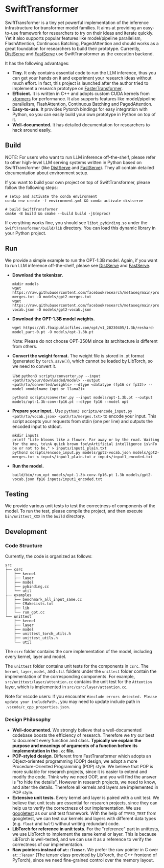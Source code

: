 # SwiftTransformer

SwiftTransformer is a tiny yet powerful implementation of the inference infrastructure for transformer model families. It aims at providing an easy-to-use framework for researchers to try on their ideas and iterate quickly. Yet it also supports popular features like model/pipeline parallelism, FlashAttention, Continuous Batching, PagedAttention and should works as a great foundation for researchers to build their prototype. Currently, [DistServe](https://github.com/LLMServe/DistServe) and [FastServe](https://github.com/LLMServe/FastServe) use SwiftTransformer as the execution backend.

It has the following advantages:

- **Tiny.** It only contains essential code to run the LLM inference, thus you can get your hands on it and experiment your research ideas without much effort. In fact, this project is launched after the author tried to implement a research prototype on [FasterTransformer](https://github.com/NVIDIA/FasterTransformer).
- **Efficient.** It is written in C++ and adopts custom CUDA kernels from [xformers](https://github.com/facebookresearch/xformers) for performance. It also supports features like model/pipeline parallelism, FlashAttention, Continuous Batching and PagedAttention.
- **Easy-to-use.** It provides Pytorch bindings for easy integration with Python, so you can easily build your own prototype in Python on top of it.
- **Well-documented.** It has detailed documentation for researchers to hack around easily.

## Build
NOTE: For users who want to run LLM inference off-the-shelf, please refer to other high-level LLM serving systems written in Python based on SwiftTransformer (like [DistServe](https://github.com/LLMServe/DistServe) and [FastServe](https://github.com/LLMServe/FastServe)). They all contain detailed documentation about environment setup.

If you want to build your own project on top of SwiftTransformer, please follow the following steps:

```shell
# setup and activate the conda environment
conda env create -f environment.yml && conda activate distserve

# build SwiftTransformer
cmake -B build && cmake --build build -j$(nproc)
```

If everything works fine, you should see `libst_pybinding.so` under the `SwiftTransformer/build/lib` directory. You can load this dynamic library in your Python project.

## Run

We provide a simple example to run the OPT-1.3B model. Again, if you want to run LLM inference off-the-shelf, please see [DistServe](https://github.com/LLMServe/DistServe) and [FastServe](https://github.com/LLMServe/FastServe).

- **Download the tokenizer.**
  ```shell
  mkdir models
  wget https://raw.githubusercontent.com/facebookresearch/metaseq/main/projects/OPT/assets/gpt2-merges.txt -O models/gpt2-merges.txt
  wget https://raw.githubusercontent.com/facebookresearch/metaseq/main/projects/OPT/assets/gpt2-vocab.json -O models/gpt2-vocab.json
  ```

- **Download the OPT-1.3B model weights.**
  ```shell
  wget https://dl.fbaipublicfiles.com/opt/v1_20230405/1.3b/reshard-model_part-0.pt -O models/opt-1.3b.pt
  ```
  Note: Please do not choose OPT-350M since its architecture is different from others.

- **Convert the weight format.** The weight file is stored in .pt format (generated by `torch.save()`), which cannot be loaded by LibTorch, so we need to convert it.

  Use `python3 scripts/converter.py --input <path/to/your/downloaded/model> --output <path/to/converted/weights> --dtype <datatype (fp16 or fp32)> --model <modelname (opt or llama2)>`

  ```shell
  python3 scripts/converter.py --input models/opt-1.3b.pt --output models/opt-1.3b-conv-fp16.pt --dtype fp16 --model opt
  ```

- **Prepare your input.**. Use `python3 scripts/encode_input.py <path/to/vocab.json> <path/to/merges.txt>` to encode your input. This script accepts your requests from stdin (one per line) and outputs the encoded input to stdout.
  ```shell
  mkdir inputs
  printf "Life blooms like a flower. Far away or by the road. Waiting for the one, to\nA quick brown fox\nArtificial intelligence is\nTo be or not to be," > inputs/input1_plain.txt
  python3 scripts/encode_input.py models/gpt2-vocab.json models/gpt2-merges.txt < inputs/input1_plain.txt > inputs/input1_encoded.txt
  ```

- **Run the model.**
  ```shell
  build/bin/run_opt models/opt-1.3b-conv-fp16.pt 1.3b models/gpt2-vocab.json fp16 inputs/input1_encoded.txt
  ```

## Testing

We provide various unit tests to test the correctness of components of the model. To run the test, please compile the project, and then execute `bin/unittest_XXX` in the `build` directory.

## Development

### Code Structure

Currently, the code is organized as follows:

```text
src
├── csrc
│   ├── kernel
│   ├── layer
│   ├── model
│   ├── pybinding.cc
│   └── util
├── examples
│   ├── benchmark_all_input_same.cc
│   ├── CMakeLists.txt
│   ├── lib
│   └── run_gpt.cc
└── unittest
    ├── kernel
    ├── layer
    ├── model
    ├── unittest_torch_utils.h
    ├── unittest_utils.h
    └── util
```

The `csrc` folder contains the core implementation of the model, including every kernel, layer and model.

The `unittest` folder contains unit tests for the components in `csrc`. The `kernel`, `layer`, `model`, and `util` folders under the `unittest` folder contain the implementation of the corresponding components. For example, `src/unittest/layer/attention.cc` contains the unit test for the `Attention` layer, which is implemented in `src/csrc/layer/attention.cc`.

Note for vscode users: If you encounter `#include errors detected. Please update your includePath.`, you may need to update include path in `.vscode/c_cpp_properties.json`.

### Design Philosophy

- **Well-documented.** We strongly believe that a well-documented codebase boosts the efficiency of research. Therefore we try our best to document every function and class. **Typically we explain the purpose and meanings of arguments of a function before its implementation in the `.cc` file.**
- **POP-styled design.** Different from FastTransformer which adopts an Object-oriented programming (OOP) design, we adopt a more Procedure-Oriented Programming (POP) style. We believe that POP is more suitable for research projects, since it is easier to extend and modify the code. Think why we need OOP, and you will find the answer is "to hide the details". However in research projects, we need to know, and alter the details. Therefore all kernels and layers are implemented in POP style.
- **Extensive unit tests.** Every kernel and layer is paired with a unit test. We believe that unit tests are essential for research projects, since they can help us to verify the correctness of our implementation. We use [googletest](https://github.com/google/googletest) as our unit test framework. With the help of `TYPED_TEST` from googletest, we can test our kernels and layers with different data types (e.g. `float` and `half`) without writing redundant code.
- **LibTorch for reference in unit tests.** For the "reference" part in unittests, we use LibTorch to implement the same kernel or layer. This is because LibTorch is well-tested, and we can use it as a reference to verify the correctness of our implementation.
- **Raw pointers instead of `at::Tensor`.** We prefer the raw pointer in C over `at::Tensor` (The tensor class provided by LibTorch, the C++ frontend of PyTorch), since we need fine-grained control over the memory layout.
